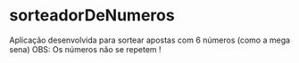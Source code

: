 # sorteadorDeNumeros
Aplicação desenvolvida para sortear apostas com 6 números (como a mega sena)
OBS: Os números não se repetem !

